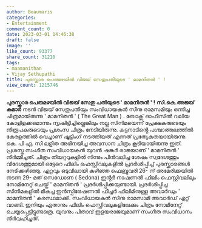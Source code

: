 ```yaml
---
author: Beaumaris
categories:
- Entertainment
comment_count: 0
date: 2023-03-01 14:46:38
draft: false
image: ''
like_count: 93377
share_count: 31210
tags:
- maamanithan
- Vijay Sethupathi
title: പുരസ്ക്കാര പെരുമഴയിൽ വിജയ് സേതുപതിയുടെ ' മാമനിതൻ ' !
view_count: 1215746
---
```


**പുരസ്ക്കാര പെരുമഴയിൽ വിജയ് സേതു പതിയുടെ ' മാമനിതൻ ' !** **സി.കെ.അജയ് കുമാർ** നടൻ വിജയ് സേതുപതിയും സംവിധായകൻ സീനു രാമസമിയും ഒന്നിച്ച ചിത്രമായിരുന്നു ' മാമനിതൻ ' ( The Great Man ) . ബോക്സ് ഓഫീസിൽ വലിയ കോളിളക്കമൊന്നും സൃഷിട്ടിച്ചില്ലെങ്കിലും നല്ല സിനിമയെന്ന് പ്രേക്ഷകരുടെയും നിരൂപകരുടെയും പ്രശംസ ചിത്രം നേടിയിരുന്നു. കുട്ടനാടിൻ്റെ പശ്ചാത്തലത്തിൽ കേരളത്തിൽ വെച്ചാണ് ഷൂട്ടിംഗ് നടത്തിയത് എന്നത് പ്രത്യേകതയായിരുന്നു. കെ. പി എ. സി ലളിത അഭിനയിച്ച അവസാന ചിത്രം കൂടിയായിരുന്നു ഇത്. പ്രശസ്ത സംഗീത സംവിധായകൻ യുവൻ ഷങ്കർ രാജയാണ് ' മാമനിതൻ ' നിർമ്മിച്ചത്. ചിത്രം തിയറ്ററുകളിൽ നിന്നും പിൻവലിച്ച ശേഷം സ്വദേശത്തും വിദേശത്തുമായി ഒട്ടേറെ ഫിലിം ഫെസ്റ്റിവലുകളിൽ പ്രദർശിപ്പിച്ച് പുരസ്ക്കാരങ്ങൾ നേടിക്കഴിഞ്ഞു. ഏറ്റവും ഒടുവിലായി കഴിഞ്ഞ ഫെബ്രുവരി 26- ന് അമേരിക്കയിൽ നടന്ന 29- മത് സെഡോണ ( Sedona) ഇൻ്റർ നാഷണൽ ഫിലിം ഫെസ്റ്റിവലിലും നോമിനേറ്റ് ചെയ്ത് ' മാമനിതൻ ' പ്രദർശിപ്പിക്കയുണ്ടായി. പ്രദർശിപ്പിച്ച സിനിമകളിൽ മികച്ച ഇൻസ്പിരേഷണൽ ഫീച്ചർ ഫിലിമിനുള്ള അവാർഡും ' മാമനിതൻ ' കരസ്ഥമാക്കി. സംവിധായകൻ സീനു രാമസാമി അവാർഡ് ഏറ്റ് വാങ്ങി. ഇനിയും ഏതാനും ഫിലിം ഫെസ്റ്റിവലുകളിലേക്കും ചിത്രം നോമിനേറ്റ് ചെയ്യപ്പെട്ടിട്ടുണ്ടത്രെ. യുവനും പിതാവ് ഇളയരാജയുമാണ് സംഗീത സംവിധാനം നിർവഹിച്ചത്.